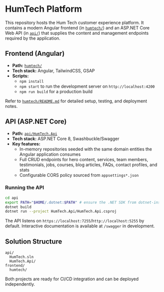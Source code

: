 # HumTech Platform

This repository hosts the Hum Tech customer experience platform. It contains a modern Angular frontend (in [`humtech/`](humtech/)) and an ASP.NET Core Web API (in [`api/`](api/)) that supplies the content and management endpoints required by the application.

## Frontend (Angular)
- **Path:** [`humtech/`](humtech/)
- **Tech stack:** Angular, TailwindCSS, GSAP
- **Scripts:**
  - `npm install`
  - `npm start` to run the development server on `http://localhost:4200`
  - `npm run build` for a production build

Refer to [`humtech/README.md`](humtech/README.md) for detailed setup, testing, and deployment notes.

## API (ASP.NET Core)
- **Path:** [`api/HumTech.Api`](api/HumTech.Api/)
- **Tech stack:** ASP.NET Core 8, Swashbuckle/Swagger
- **Key features:**
  - In-memory repositories seeded with the same domain entities the Angular application consumes
  - Full CRUD endpoints for hero content, services, team members, testimonials, jobs, courses, blog articles, FAQs, contact profiles, and stats
  - Configurable CORS policy sourced from `appsettings*.json`

### Running the API
```bash
cd api
export PATH="$HOME/.dotnet:$PATH" # ensure the .NET SDK from dotnet-install is on PATH
dotnet build
dotnet run --project HumTech.Api/HumTech.Api.csproj
```

The API listens on `https://localhost:7255`/`http://localhost:5255` by default. Interactive documentation is available at `/swagger` in development.

## Solution Structure
```
api/
  HumTech.sln
  HumTech.Api/
frontend/
  humtech/
```

Both projects are ready for CI/CD integration and can be deployed independently.
